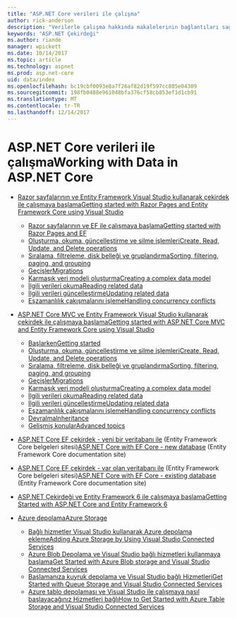 ```yaml
---
title: "ASP.NET Core verileri ile çalışma"
author: rick-anderson
description: "Verilerle çalışma hakkında makalelerinin bağlantıları sağlar. Birçok Entity Framework Çekirdek kullanın."
keywords: "ASP.NET Çekirdeği"
ms.author: riande
manager: wpickett
ms.date: 10/14/2017
ms.topic: article
ms.technology: aspnet
ms.prod: asp.net-core
uid: data/index
ms.openlocfilehash: bc19cbf0093e8a7f26af82d19f597cc805e04309
ms.sourcegitcommit: 198fb0488e961048bfa376cf58cb853ef1d1cb91
ms.translationtype: MT
ms.contentlocale: tr-TR
ms.lasthandoff: 12/14/2017
---
```

# <a name="working-with-data-in-aspnet-core"></a><span data-ttu-id="2705b-105">ASP.NET Core verileri ile çalışma</span><span class="sxs-lookup"><span data-stu-id="2705b-105">Working with Data in ASP.NET Core</span></span> 

* [<span data-ttu-id="2705b-106">Razor sayfalarının ve Entity Framework Visual Studio kullanarak çekirdek ile çalışmaya başlama</span><span class="sxs-lookup"><span data-stu-id="2705b-106">Getting started with Razor Pages and Entity Framework Core using Visual Studio</span></span>](xref:data/ef-rp/index)

   * [<span data-ttu-id="2705b-107">Razor sayfalarının ve EF ile çalışmaya başlama</span><span class="sxs-lookup"><span data-stu-id="2705b-107">Getting started with Razor Pages and EF</span></span>](xref:data/ef-rp/intro)
   * [<span data-ttu-id="2705b-108">Oluşturma, okuma, güncelleştirme ve silme işlemleri</span><span class="sxs-lookup"><span data-stu-id="2705b-108">Create, Read, Update, and Delete operations</span></span>](xref:data/ef-rp/crud)
   * [<span data-ttu-id="2705b-109">Sıralama, filtreleme, disk belleği ve gruplandırma</span><span class="sxs-lookup"><span data-stu-id="2705b-109">Sorting, filtering, paging, and grouping</span></span>](xref:data/ef-rp/sort-filter-page)
   * [<span data-ttu-id="2705b-110">Geçişler</span><span class="sxs-lookup"><span data-stu-id="2705b-110">Migrations</span></span>](xref:data/ef-rp/migrations)
   * [<span data-ttu-id="2705b-111">Karmaşık veri modeli oluşturma</span><span class="sxs-lookup"><span data-stu-id="2705b-111">Creating a complex data model</span></span>](xref:data/ef-rp/complex-data-model)
   * [<span data-ttu-id="2705b-112">İlgili verileri okuma</span><span class="sxs-lookup"><span data-stu-id="2705b-112">Reading related data</span></span>](xref:data/ef-rp/read-related-data)
   * [<span data-ttu-id="2705b-113">İlgili verileri güncelleştirme</span><span class="sxs-lookup"><span data-stu-id="2705b-113">Updating related data</span></span>](xref:data/ef-rp/update-related-data)
   * [<span data-ttu-id="2705b-114">Eşzamanlılık çakışmalarını işleme</span><span class="sxs-lookup"><span data-stu-id="2705b-114">Handling concurrency conflicts</span></span>](xref:data/ef-rp/concurrency)

*   [<span data-ttu-id="2705b-115">ASP.NET Core MVC ve Entity Framework Visual Studio kullanarak çekirdek ile çalışmaya başlama</span><span class="sxs-lookup"><span data-stu-id="2705b-115">Getting started with ASP.NET Core MVC and Entity Framework Core using Visual Studio</span></span>](ef-mvc/index.md)
    *   [<span data-ttu-id="2705b-116">Başlarken</span><span class="sxs-lookup"><span data-stu-id="2705b-116">Getting started</span></span>](ef-mvc/intro.md)
    *   [<span data-ttu-id="2705b-117">Oluşturma, okuma, güncelleştirme ve silme işlemleri</span><span class="sxs-lookup"><span data-stu-id="2705b-117">Create, Read, Update, and Delete operations</span></span>](xref:data/ef-mvc/crud)
    *   [<span data-ttu-id="2705b-118">Sıralama, filtreleme, disk belleği ve gruplandırma</span><span class="sxs-lookup"><span data-stu-id="2705b-118">Sorting, filtering, paging, and grouping</span></span>](xref:data/ef-mvc/sort-filter-page)
    *   [<span data-ttu-id="2705b-119">Geçişler</span><span class="sxs-lookup"><span data-stu-id="2705b-119">Migrations</span></span>](xref:data/ef-mvc/migrations)
    *   [<span data-ttu-id="2705b-120">Karmaşık veri modeli oluşturma</span><span class="sxs-lookup"><span data-stu-id="2705b-120">Creating a complex data model</span></span>](ef-mvc/complex-data-model.md)
    *   [<span data-ttu-id="2705b-121">İlgili verileri okuma</span><span class="sxs-lookup"><span data-stu-id="2705b-121">Reading related data</span></span>](ef-mvc/read-related-data.md)
    *   [<span data-ttu-id="2705b-122">İlgili verileri güncelleştirme</span><span class="sxs-lookup"><span data-stu-id="2705b-122">Updating related data</span></span>](ef-mvc/update-related-data.md)
    *   [<span data-ttu-id="2705b-123">Eşzamanlılık çakışmalarını işleme</span><span class="sxs-lookup"><span data-stu-id="2705b-123">Handling concurrency conflicts</span></span>](ef-mvc/concurrency.md)
    *   [<span data-ttu-id="2705b-124">Devralma</span><span class="sxs-lookup"><span data-stu-id="2705b-124">Inheritance</span></span>](ef-mvc/inheritance.md)
    *   [<span data-ttu-id="2705b-125">Gelişmiş konular</span><span class="sxs-lookup"><span data-stu-id="2705b-125">Advanced topics</span></span>](ef-mvc/advanced.md)
* <span data-ttu-id="2705b-126">[ASP.NET Core EF çekirdek - yeni bir veritabanı ile](https://docs.microsoft.com/ef/core/get-started/aspnetcore/new-db) (Entity Framework Core belgeleri sitesi)</span><span class="sxs-lookup"><span data-stu-id="2705b-126">[ASP.NET Core with EF Core - new database](https://docs.microsoft.com/ef/core/get-started/aspnetcore/new-db) (Entity Framework Core documentation site)</span></span>
* <span data-ttu-id="2705b-127">[ASP.NET Core EF çekirdek - var olan veritabanı ile](https://docs.microsoft.com/ef/core/get-started/aspnetcore/existing-db) (Entity Framework Core belgeleri sitesi)</span><span class="sxs-lookup"><span data-stu-id="2705b-127">[ASP.NET Core with EF Core - existing database](https://docs.microsoft.com/ef/core/get-started/aspnetcore/existing-db) (Entity Framework Core documentation site)</span></span>
*   [<span data-ttu-id="2705b-128">ASP.NET Çekirdeği ve Entity Framework 6 ile çalışmaya başlama</span><span class="sxs-lookup"><span data-stu-id="2705b-128">Getting Started with ASP.NET Core and Entity Framework 6</span></span>](entity-framework-6.md)
*   [<span data-ttu-id="2705b-129">Azure depolama</span><span class="sxs-lookup"><span data-stu-id="2705b-129">Azure Storage</span></span>](azure-storage/index.md)
    *   [<span data-ttu-id="2705b-130">Bağlı hizmetler Visual Studio kullanarak Azure depolama ekleme</span><span class="sxs-lookup"><span data-stu-id="2705b-130">Adding Azure Storage by Using Visual Studio Connected Services</span></span>](https://azure.microsoft.com/documentation/articles/vs-azure-tools-connected-services-storage/)
    *   [<span data-ttu-id="2705b-131">Azure Blob Depolama ve Visual Studio bağlı hizmetleri kullanmaya başlama</span><span class="sxs-lookup"><span data-stu-id="2705b-131">Get Started with Azure Blob storage and Visual Studio Connected Services</span></span>](https://azure.microsoft.com/documentation/articles/vs-storage-aspnet5-getting-started-blobs/)
    *   [<span data-ttu-id="2705b-132">Başlamanıza kuyruk depolama ve Visual Studio bağlı Hizmetleri</span><span class="sxs-lookup"><span data-stu-id="2705b-132">Get Started with Queue Storage and Visual Studio Connected Services</span></span>](https://azure.microsoft.com/documentation/articles/vs-storage-aspnet5-getting-started-queues/)
    *   [<span data-ttu-id="2705b-133">Azure tablo depolaması ve Visual Studio ile çalışmaya nasıl başlayacağınız Hizmetleri bağlı</span><span class="sxs-lookup"><span data-stu-id="2705b-133">How to Get Started with Azure Table Storage and Visual Studio Connected Services</span></span>](https://azure.microsoft.com/documentation/articles/vs-storage-aspnet5-getting-started-tables/)

